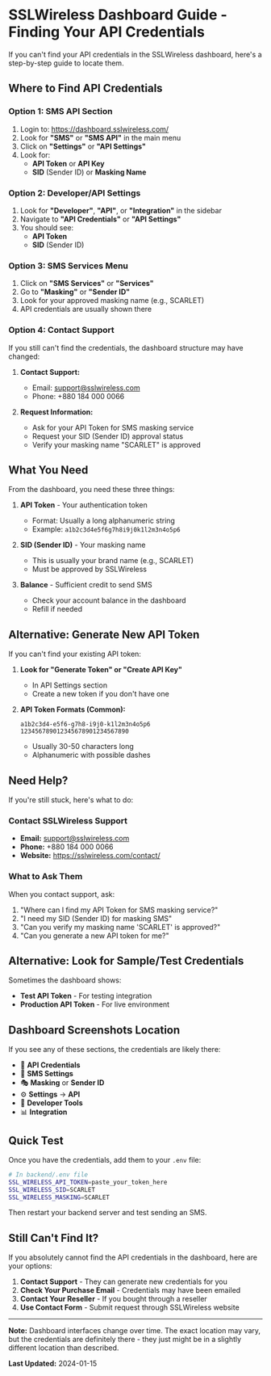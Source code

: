 # SSLWireless Dashboard Guide - Finding Your API Credentials

If you can't find your API credentials in the SSLWireless dashboard, here's a step-by-step guide to locate them.

## Where to Find API Credentials

### Option 1: SMS API Section
1. Login to: https://dashboard.sslwireless.com/
2. Look for **"SMS"** or **"SMS API"** in the main menu
3. Click on **"Settings"** or **"API Settings"**
4. Look for:
   - **API Token** or **API Key**
   - **SID** (Sender ID) or **Masking Name**

### Option 2: Developer/API Settings
1. Look for **"Developer"**, **"API"**, or **"Integration"** in the sidebar
2. Navigate to **"API Credentials"** or **"API Settings"**
3. You should see:
   - **API Token**
   - **SID** (Sender ID)

### Option 3: SMS Services Menu
1. Click on **"SMS Services"** or **"Services"**
2. Go to **"Masking"** or **"Sender ID"**
3. Look for your approved masking name (e.g., SCARLET)
4. API credentials are usually shown there

### Option 4: Contact Support
If you still can't find the credentials, the dashboard structure may have changed:

1. **Contact Support:**
   - Email: support@sslwireless.com
   - Phone: +880 184 000 0066
   
2. **Request Information:**
   - Ask for your API Token for SMS masking service
   - Request your SID (Sender ID) approval status
   - Verify your masking name "SCARLET" is approved

## What You Need
From the dashboard, you need these three things:

1. **API Token** - Your authentication token
   - Format: Usually a long alphanumeric string
   - Example: `a1b2c3d4e5f6g7h8i9j0k1l2m3n4o5p6`

2. **SID (Sender ID)** - Your masking name
   - This is usually your brand name (e.g., SCARLET)
   - Must be approved by SSLWireless

3. **Balance** - Sufficient credit to send SMS
   - Check your account balance in the dashboard
   - Refill if needed

## Alternative: Generate New API Token

If you can't find your existing API token:

1. **Look for "Generate Token" or "Create API Key"**
   - In API Settings section
   - Create a new token if you don't have one

2. **API Token Formats (Common):**
   ```
   a1b2c3d4-e5f6-g7h8-i9j0-k1l2m3n4o5p6
   123456789012345678901234567890
   ```
   - Usually 30-50 characters long
   - Alphanumeric with possible dashes

## Need Help?

If you're still stuck, here's what to do:

### Contact SSLWireless Support
- **Email:** support@sslwireless.com
- **Phone:** +880 184 000 0066
- **Website:** https://sslwireless.com/contact/

### What to Ask Them
When you contact support, ask:
1. "Where can I find my API Token for SMS masking service?"
2. "I need my SID (Sender ID) for masking SMS"
3. "Can you verify my masking name 'SCARLET' is approved?"
4. "Can you generate a new API token for me?"

## Alternative: Look for Sample/Test Credentials

Sometimes the dashboard shows:
- **Test API Token** - For testing integration
- **Production API Token** - For live environment

## Dashboard Screenshots Location

If you see any of these sections, the credentials are likely there:
- 🔑 **API Credentials**
- 📱 **SMS Settings**
- 🎭 **Masking** or **Sender ID**
- ⚙️ **Settings** → **API**
- 🔐 **Developer Tools**
- 📊 **Integration**

## Quick Test

Once you have the credentials, add them to your `.env` file:

```bash
# In backend/.env file
SSL_WIRELESS_API_TOKEN=paste_your_token_here
SSL_WIRELESS_SID=SCARLET
SSL_WIRELESS_MASKING=SCARLET
```

Then restart your backend server and test sending an SMS.

## Still Can't Find It?

If you absolutely cannot find the API credentials in the dashboard, here are your options:

1. **Contact Support** - They can generate new credentials for you
2. **Check Your Purchase Email** - Credentials may have been emailed
3. **Contact Your Reseller** - If you bought through a reseller
4. **Use Contact Form** - Submit request through SSLWireless website

---

**Note:** Dashboard interfaces change over time. The exact location may vary, but the credentials are definitely there - they just might be in a slightly different location than described.

**Last Updated:** 2024-01-15
